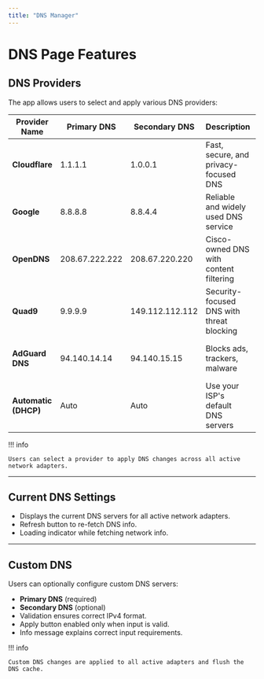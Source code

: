 ```yaml
---
title: "DNS Manager"
---
```


# DNS Page Features

## DNS Providers

The app allows users to select and apply various DNS providers:

| Provider Name        | Primary DNS    | Secondary DNS   | Description                               | Features                                |
| -------------------- | -------------- | --------------- | ----------------------------------------- | --------------------------------------- |
| **Cloudflare**       | 1.1.1.1        | 1.0.0.1         | Fast, secure, and privacy-focused DNS     | Fast, Privacy-focused, Security         |
| **Google**           | 8.8.8.8        | 8.8.4.4         | Reliable and widely used DNS service      | Reliable, Fast, Widely supported        |
| **OpenDNS**          | 208.67.222.222 | 208.67.220.220  | Cisco-owned DNS with content filtering    | Content filtering, Reliable, Security   |
| **Quad9**            | 9.9.9.9        | 149.112.112.112 | Security-focused DNS with threat blocking | Security, Threat blocking, Privacy      |
| **AdGuard DNS**      | 94.140.14.14   | 94.140.15.15    | Blocks ads, trackers, malware             | Security, Threat blocking, Privacy      |
| **Automatic (DHCP)** | Auto           | Auto            | Use your ISP's default DNS servers        | Default, ISP provided, No configuration |

!!! info

    Users can select a provider to apply DNS changes across all active network adapters.

---

## Current DNS Settings

- Displays the current DNS servers for all active network adapters.
- Refresh button to re-fetch DNS info.
- Loading indicator while fetching network info.

---

## Custom DNS

Users can optionally configure custom DNS servers:

- **Primary DNS** (required)
- **Secondary DNS** (optional)
- Validation ensures correct IPv4 format.
- Apply button enabled only when input is valid.
- Info message explains correct input requirements.

!!! info

    Custom DNS changes are applied to all active adapters and flush the DNS cache.
